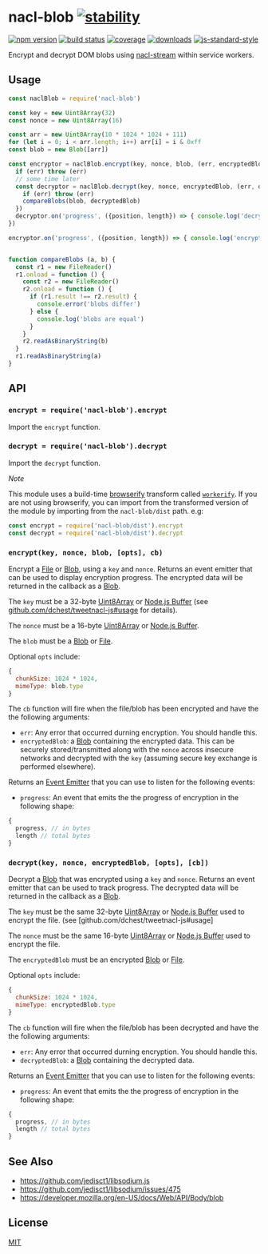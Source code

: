 # nacl-blob [![stability][0]][1]
[![npm version][2]][3] [![build status][4]][5] [![coverage][12]][13]
[![downloads][8]][9] [![js-standard-style][10]][11]

Encrypt and decrypt DOM blobs using [nacl-stream](https://github.com/dchest/nacl-stream-js) within service workers.

## Usage

```js
const naclBlob = require('nacl-blob')

const key = new Uint8Array(32)
const nonce = new Uint8Array(16)

const arr = new Uint8Array(10 * 1024 * 1024 + 111)
for (let i = 0; i < arr.length; i++) arr[i] = i & 0xff
const blob = new Blob([arr])

const encryptor = naclBlob.encrypt(key, nonce, blob, (err, encryptedBlob) => {
  if (err) throw (err)
  // some time later
  const decryptor = naclBlob.decrypt(key, nonce, encryptedBlob, (err, decryptedBlob) => {
    if (err) throw (err)
    compareBlobs(blob, decryptedBlob)
  })
  decryptor.on('progress', ({position, length}) => { console.log('decrypting %' + (position / length) * 100) })
})

encryptor.on('progress', ({position, length}) => { console.log('encrypting %' + (position / length) * 100) })


function compareBlobs (a, b) {
  const r1 = new FileReader()
  r1.onload = function () {
    const r2 = new FileReader()
    r2.onload = function () {
      if (r1.result !== r2.result) {
        console.error('blobs differ')
      } else {
        console.log('blobs are equal')
      }
    }
    r2.readAsBinaryString(b)
  }
  r1.readAsBinaryString(a)
}
```

## API

### `encrypt = require('nacl-blob').encrypt`

Import the `encrypt` function.

### `decrypt = require('nacl-blob').decrypt`

Import the `decrypt` function.

*Note*

This module uses a build-time [browserify](http://browserify.org) transform called [`workerify`](https://github.com/shama/workerify).  If you are not using browserify, you can import from the transformed version of the module by importing from the `nacl-blob/dist` path. e.g:

```js
const encrypt = require('nacl-blob/dist').encrypt
const decrypt = require('nacl-blob/dist').decrypt
```

### `encrypt(key, nonce, blob, [opts], cb)`

Encrypt a [File](file) or [Blob](blob), using a `key` and `nonce`.  Returns an event emitter that can be used to display encryption progress.  The encrypted data will be returned in the callback as a [Blob][blob].

The `key` must be a 32-byte [Uint8Array][uint8] or [Node.js Buffer][nodebuff] (see [github.com/dchest/tweetnacl-js#usage](https://github.com/dchest/tweetnacl-js#usage) for details).

The `nonce` must be a 16-byte [Uint8Array][uint8] or [Node.js Buffer][nodebuff].  

The `blob` must be a [Blob][blob] or [File][file].

Optional `opts` include: 

```js
{
  chunkSize: 1024 * 1024,
  mimeType: blob.type
}
```

The `cb` function will fire when the file/blob has been encrypted and have the the following arguments:

- `err`: Any error that occurred durning encryption.  You should handle this.
- `encryptedBlob`: a [Blob][blob] containing the encrypted data.  This can be securely stored/transmitted along with the `nonce` across insecure networks and decrypted with the `key` (assuming secure key exchange is performed elsewhere).

Returns an [Event Emitter][bus] that you can use to listen for the following events:

- `progress`: An event that emits the the progress of encryption in the following shape:

```js
{
  progress, // in bytes
  length // total bytes
}
```

### `decrypt(key, nonce, encryptedBlob, [opts], [cb])`

Decrypt a [Blob][blob] that was encrypted using a `key` and `nonce`.  Returns an event emitter that can be used to track progress.  The decrypted data will be returned in the callback as a [Blob][blob].

The `key` must be the same 32-byte [Uint8Array][uint8] or [Node.js Buffer][nodebuff] used to encrypt the file. (see [github.com/dchest/tweetnacl-js#usage]

The `nonce` must be the same 16-byte [Uint8Array][uint8] or [Node.js Buffer][nodebuff] used to encrypt the file.

The `encryptedBlob` must be an encrypted [Blob][blob] or [File][file].

Optional `opts` include:

```js
{
  chunkSize: 1024 * 1024,
  mimeType: encryptedBlob.type
}
```

The `cb` function will fire when the file/blob has been decrypted and have the the following arguments:

- `err`: Any error that occurred durning encryption.  You should handle this.
- `decryptedBlob`: a [Blob][blob] containing the decrypted data.

Returns an [Event Emitter][bus] that you can use to listen for the following events:

- `progress`: An event that emits the the progress of encryption in the following shape:

```js
{
  progress, // in bytes
  length // total bytes
}
```

## See Also

- https://github.com/jedisct1/libsodium.js
- https://github.com/jedisct1/libsodium/issues/475
- https://developer.mozilla.org/en-US/docs/Web/API/Body/blob

## License
[MIT](https://tldrlegal.com/license/mit-license)

[0]: https://img.shields.io/badge/stability-experimental-orange.svg?style=flat-square
[1]: https://nodejs.org/api/documentation.html#documentation_stability_index
[2]: https://img.shields.io/npm/v/nacl-blob.svg?style=flat-square
[3]: https://npmjs.org/package/nacl-blob
[4]: https://img.shields.io/travis/bcomnes/nacl-blob/master.svg?style=flat-square
[5]: https://travis-ci.org/bcomnes/nacl-blob
[8]: http://img.shields.io/npm/dm/nacl-blob.svg?style=flat-square
[9]: https://npmjs.org/package/nacl-blob
[10]: https://img.shields.io/badge/code%20style-standard-brightgreen.svg?style=flat-square
[11]: https://github.com/feross/standard
[12]: https://img.shields.io/coveralls/bcomnes/nacl-blob/master.svg?style=flat-square
[13]: https://coveralls.io/github/bcomnes/nacl-blob
[uint8]: https://developer.mozilla.org/en-US/docs/Web/JavaScript/Reference/Global_Objects/Uint8Array
[file]: https://developer.mozilla.org/en-US/docs/Web/API/File
[blob]: https://developer.mozilla.org/en-US/docs/Web/API/Blob
[bus]: https://github.com/choojs/nanobus
[nodebuff]: https://nodejs.org/api/buffer.html
